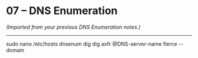 # 07 – DNS Enumeration

*(Imported from your previous DNS Enumeration notes.)*

---

sudo nano /etc/hosts
dnsenum <HOST>
dig <HOST>
dig axfr @DNS-server-name <HOST>
fierce --domain <HOST>

